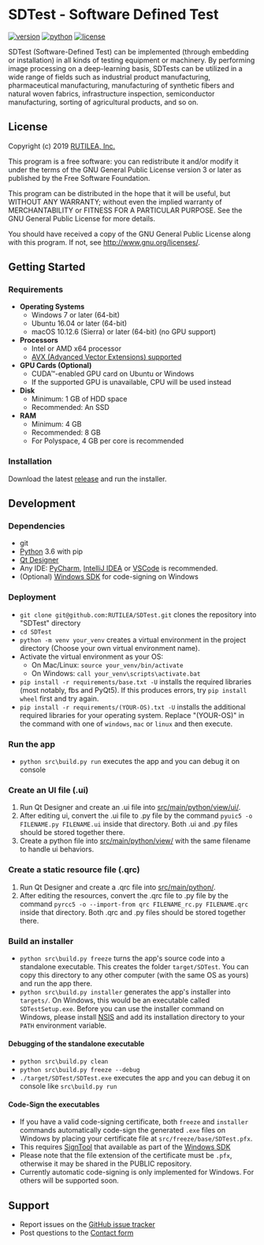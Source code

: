 # SDTest - Software Defined Test

[![version][version-badge]][link-github-release]
[![python][python-badge]][link-python]
[![license][license-badge]][file-license]

SDTest (Software-Defined Test) can be implemented (through embedding or installation) in all kinds of testing equipment 
or machinery. By performing image processing on a deep-learning basis, SDTests can be utilized in a wide range of fields 
such as industrial product manufacturing, pharmaceutical manufacturing, manufacturing of synthetic fibers and natural 
woven fabrics, infrastructure inspection, semiconductor manufacturing, sorting of agricultural products, and so on.

## License

Copyright (c) 2019 [RUTILEA, Inc.][link-rutilea]

This program is a free software: you can redistribute it and/or modify
it under the terms of the GNU General Public License version 3 or later as published by
the Free Software Foundation.

This program can be distributed in the hope that it will be useful,
but WITHOUT ANY WARRANTY; without even the implied warranty of MERCHANTABILITY or FITNESS FOR A PARTICULAR PURPOSE.
See the GNU General Public License for more details.

You should have received a copy of the GNU General Public License
along with this program.  If not, see <http://www.gnu.org/licenses/>.

## Getting Started
### Requirements

- **Operating Systems**
  - Windows 7 or later (64-bit)
  - Ubuntu 16.04 or later (64-bit)
  - macOS 10.12.6 (Sierra) or later (64-bit) (no GPU support)
- **Processors**
  - Intel or AMD x64 processor
  - [AVX (Advanced Vector Extensions) supported][link-cpu-avx]
- **GPU Cards (Optional)**
  - CUDA&trade;-enabled GPU card on Ubuntu or Windows
  - If the supported GPU is unavailable, CPU will be used instead
- **Disk**
  - Minimum: 1 GB of HDD space
  - Recommended: An SSD
- **RAM**
  - Minimum: 4 GB
  - Recommended: 8 GB
  - For Polyspace, 4 GB per core is recommended

### Installation

Download the latest [release][link-installer-download] and run the installer.

## Development
### Dependencies

- git
- [Python][link-python-download] 3.6 with pip
- [Qt Designer][link-qt-designer]
- Any IDE: [PyCharm][link-pycharm], [IntelliJ IDEA][link-intellij] or 
  [VSCode][link-vscode] is recommended.
- (Optional) [Windows SDK][link-windows-sdk] for code-signing on Windows

### Deployment

- `git clone git@github.com:RUTILEA/SDTest.git` clones the repository into "SDTest" directory
- `cd SDTest`
- `python -m venv your_venv` creates a virtual environment in the project directory (Choose your own virtual environment name).
- Activate the virtual environment as your OS:
    - On Mac/Linux: `source your_venv/bin/activate`
    - On Windows: `call your_venv\scripts\activate.bat`
- `pip install -r requirements/base.txt -U` installs the required libraries (most notably, fbs and PyQt5). If this produces errors, try `pip install wheel` first and try again.
- `pip install -r requirements/(YOUR-OS).txt -U` installs the additional required libraries for your operating system. Replace "(YOUR-OS)" in the command with one of `windows`, `mac` or `linux` and then execute.

### Run the app
- `python src\build.py run` executes the app and you can debug it on console

### Create an UI file (.ui)

1. Run Qt Designer and create an .ui file into [src/main/python/view/ui/][dir-view-ui].
2. After editing ui, convert the .ui file to .py file by the command `pyuic5 -o FILENAME.py FILENAME.ui` inside that 
   directory. Both .ui and .py files should be stored together there.
3. Create a python file into [src/main/python/view/][dir-view] with the same filename to handle ui behaviors.

### Create a static resource file (.qrc)

1. Run Qt Designer and create a .qrc file into [src/main/python/][dir-python].
2. After editing the resources, convert the .qrc file to .py file by the command 
   `pyrcc5 -o --import-from qrc FILENAME_rc.py FILENAME.qrc` inside that directory. Both .qrc and .py files should be 
   stored together there.

### Build an installer
- `python src\build.py freeze` turns the app's source code into a standalone executable. This creates the folder 
  `target/SDTest`. You can copy this directory to any other computer (with the same OS as yours) and run the app there.
- `python src\build.py installer` generates the app's installer into `targets/`. On Windows, this would be an executable 
  called `SDTestSetup.exe`. Before you can use the installer command on Windows, please install [NSIS][link-nsis] and 
  add its installation directory to your `PATH` environment variable. 

#### Debugging of the standalone executable
- `python src\build.py clean`
- `python src\build.py freeze --debug`
- `./target/SDTest/SDTest.exe` executes the app and you can debug it on console like `src\build.py run`

#### Code-Sign the executables
- If you have a valid code-signing certificate, both `freeze` and `installer` commands automatically code-sign the 
  generated `.exe` files on Windows by placing your certificate file at `src/freeze/base/SDTest.pfx`.
- This requires [SignTool][link-signtool] that available as part of the [Windows SDK][link-windows-sdk]
- Please note that the file extension of the certificate must be `.pfx`, otherwise it may be shared in the PUBLIC 
  repository.
- Currently automatic code-signing is only implemented for Windows. For others will be supported soon.

## Support
- Report issues on the [GitHub issue tracker][link-github-issues]
- Post questions to the [Contact form][link-contact]

<!-- Links -->
[link-rutilea]: https://www.rutilea.com
[link-contact]: https://www.rutilea.com/inquiery-form.html
[link-license]: http://www.gnu.org/licenses/
[link-cpu-avx]: https://en.wikipedia.org/wiki/Advanced_Vector_Extensions#CPUs_with_AVX
[link-python]: https://www.python.org/downloads/release/python-360/
[link-python-download]: https://www.python.org/downloads/
[link-qt-designer]: https://build-system.fman.io/qt-designer-download
[link-pycharm]: https://www.jetbrains.com/pycharm/
[link-intellij]: https://www.jetbrains.com/idea/
[link-vscode]: https://code.visualstudio.com/
[link-nsis]: http://nsis.sourceforge.net/Main_Page
[link-signtool]: https://docs.microsoft.com/en-us/windows/desktop/seccrypto/signtool
[link-windows-sdk]: https://go.microsoft.com/fwlink/p/?linkid=84091
[link-github-issues]: https://github.com/RUTILEA/SDTest/issues
[link-github-pull-request]: https://help.github.com/articles/creating-a-pull-request/
[link-github-fork]: https://help.github.com/articles/fork-a-repo/
[link-github-release]: https://github.com/RUTILEA/SDTest/releases
[link-installer-download]: https://www.rutilea.com/download.html

<!-- Dirs/Files -->
[dir-src]: ./src/
[dir-python]: ./src/main/python/
[dir-view]: ./src/main/python/view/
[dir-view-ui]: ./src/main/python/view/ui/
[file-license]: ./LICENSE

<!-- Badges -->
[version-badge]: https://img.shields.io/badge/version-0.5.0-blue.svg
[python-badge]: https://img.shields.io/badge/python-3.6-blue.svg
[license-badge]: https://img.shields.io/badge/license-GPLv3-blue.svg
